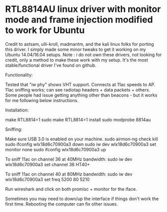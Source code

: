 # RTL8814AU linux driver with monitor mode and frame injection modified to work for Ubuntu
Credit to astsam, ulli-kroll, madmantm, and the kali linux folks for porting this driver.  I simply made some minor tweaks to get it working on my Ubuntu 14.04/16.04 setups.
Note : i do not own these drivers, not looking for credit, only a method to make these work with my setup. 
It's the most stable/functional driver I've found on github.


Functionality:

Tested that "iw phy" shows VHT support.
Connects at 11ac speeds to AP.
11ac sniffing works; can see radiotap headers + data packets + others.  Some people had issue getting anything other than beacons - but it works for me following below instructions.


Installation:

make RTL8814=1
sudo make RTL8814=1 install
sudo modprobe 8814au


Sniffing:

Make sure USB 3.0 is enabled on your machine.
sudo airmon-ng check kill
sudo ifconfig wlx18d6c70900a3 down
sudo iw dev wlx18d6c70900a3 set monitor none
sudo ifconfig wlx18d6c70900a3 up

To sniff 11ac on channel 36 at 40MHz bandwidth:
sudo iw dev wlx18d6c70900a3 set channel 36 HT40+

To sniff 11ac on channel 40 at 80MHz bandwidth:
sudo iw dev wlx18d6c70900a3 set freq 5200 80 5210

Run wireshark and click on both promisc + monitor for the iface.

Sometimes you may need to down/up the interface if things don't work the first time.  Rebooting the computer can fix other issues.
